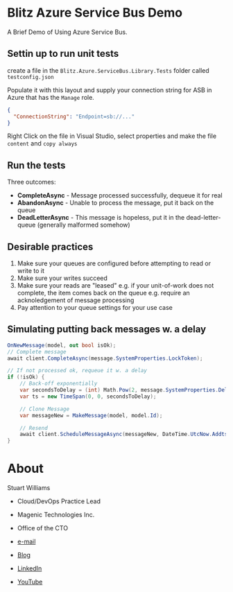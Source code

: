# Blitz Azure Service Bus Demo

A Brief Demo of Using Azure Service Bus.

## Settin up to run unit tests

create a file in the `Blitz.Azure.ServiceBus.Library.Tests` folder called `testconfig.json`

Populate it with this layout and supply your connection string for ASB in Azure that has the `Manage` role.

```json
{
  "ConnectionString": "Endpoint=sb://..."
}
```

Right Click on the file in Visual Studio, select properties and make the file `content` and `copy always`

## Run the tests

Three outcomes:
* **CompleteAsync** - Message processed successfully, dequeue it for real
* **AbandonAsync** - Unable to process the message, put it back on the queue
* **DeadLetterAsync** - This message is hopeless, put it in the dead-letter-queue (generally malformed somehow)

## Desirable practices

1. Make sure your queues are configured before attempting to read or write to it
2. Make sure your writes succeed 
3. Make sure your reads are "leased" e.g. if your unit-of-work does not complete, the item comes back on the queue e.g. require an acknoledgement of message processing
4. Pay attention to your queue settings for your use case

## Simulating putting back messages w. a delay

```cs
OnNewMessage(model, out bool isOk);
// Complete message
await client.CompleteAsync(message.SystemProperties.LockToken);

// If not processed ok, requeue it w. a delay
if (!isOk) {
    // Back-off exponentially 
    var secondsToDelay = (int) Math.Pow(2, message.SystemProperties.DeliveryCount) + 1;
    var ts = new TimeSpan(0, 0, secondsToDelay);

    // Clone Message
    var messageNew = MakeMessage(model, model.Id);

    // Resend
    await client.ScheduleMessageAsync(messageNew, DateTime.UtcNow.Addts));
}
```

# About 

Stuart Williams

* Cloud/DevOps Practice Lead

* Magenic Technologies Inc.
* Office of the CTO

* [e-mail](stuartw@magenic.com)

* [Blog](https://blitzkriegsoftware.azurewebsites.net/Blog) 
* [LinkedIn](http://lnkd.in/P35kVT)

* [YouTube](https://www.youtube.com/user/spookdejur1962/videos)
